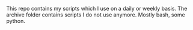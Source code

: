 This repo contains my scripts which I use on a daily or weekly basis. The
archive folder contains scripts I do not use anymore. Mostly bash, some python.
